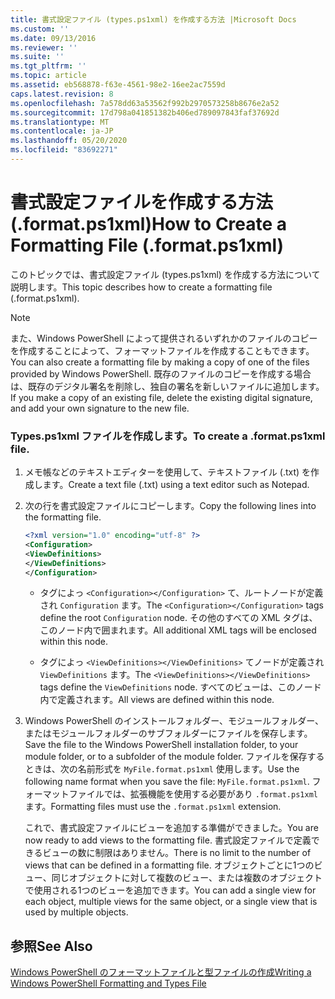 ```yaml
---
title: 書式設定ファイル (types.ps1xml) を作成する方法 |Microsoft Docs
ms.custom: ''
ms.date: 09/13/2016
ms.reviewer: ''
ms.suite: ''
ms.tgt_pltfrm: ''
ms.topic: article
ms.assetid: eb568878-f63e-4561-98e2-16ee2ac7559d
caps.latest.revision: 8
ms.openlocfilehash: 7a578dd63a53562f992b2970573258b8676e2a52
ms.sourcegitcommit: 17d798a041851382b406ed789097843faf37692d
ms.translationtype: MT
ms.contentlocale: ja-JP
ms.lasthandoff: 05/20/2020
ms.locfileid: "83692271"
---
```

# <a name="how-to-create-a-formatting-file-formatps1xml"></a><span data-ttu-id="ba59d-102">書式設定ファイルを作成する方法 (.format.ps1xml)</span><span class="sxs-lookup"><span data-stu-id="ba59d-102">How to Create a Formatting File (.format.ps1xml)</span></span>

<span data-ttu-id="ba59d-103">このトピックでは、書式設定ファイル (types.ps1xml) を作成する方法について説明します。</span><span class="sxs-lookup"><span data-stu-id="ba59d-103">This topic describes how to create a formatting file (.format.ps1xml).</span></span>

> [!NOTE]
> <span data-ttu-id="ba59d-104">また、Windows PowerShell によって提供されるいずれかのファイルのコピーを作成することによって、フォーマットファイルを作成することもできます。</span><span class="sxs-lookup"><span data-stu-id="ba59d-104">You can also create a formatting file by making a copy of one of the files provided by Windows PowerShell.</span></span> <span data-ttu-id="ba59d-105">既存のファイルのコピーを作成する場合は、既存のデジタル署名を削除し、独自の署名を新しいファイルに追加します。</span><span class="sxs-lookup"><span data-stu-id="ba59d-105">If you make a copy of an existing file, delete the existing digital signature, and add your own signature to the new file.</span></span>

### <a name="to-create-a-formatps1xml-file"></a><span data-ttu-id="ba59d-106">Types.ps1xml ファイルを作成します。</span><span class="sxs-lookup"><span data-stu-id="ba59d-106">To create a .format.ps1xml file.</span></span>

1. <span data-ttu-id="ba59d-107">メモ帳などのテキストエディターを使用して、テキストファイル (.txt) を作成します。</span><span class="sxs-lookup"><span data-stu-id="ba59d-107">Create a text file (.txt) using a text editor such as Notepad.</span></span>

2. <span data-ttu-id="ba59d-108">次の行を書式設定ファイルにコピーします。</span><span class="sxs-lookup"><span data-stu-id="ba59d-108">Copy the following lines into the formatting file.</span></span>

   ```xml
   <?xml version="1.0" encoding="utf-8" ?>
   <Configuration>
   <ViewDefinitions>
   </ViewDefinitions>
   </Configuration>
   ```

   - <span data-ttu-id="ba59d-109">タグによっ `<Configuration></Configuration>` て、ルートノードが定義され `Configuration` ます。</span><span class="sxs-lookup"><span data-stu-id="ba59d-109">The `<Configuration></Configuration>` tags define the root `Configuration` node.</span></span> <span data-ttu-id="ba59d-110">その他のすべての XML タグは、このノード内で囲まれます。</span><span class="sxs-lookup"><span data-stu-id="ba59d-110">All additional XML tags will be enclosed within this node.</span></span>

   - <span data-ttu-id="ba59d-111">タグによっ `<ViewDefinitions></ViewDefinitions>` てノードが定義され `ViewDefinitions` ます。</span><span class="sxs-lookup"><span data-stu-id="ba59d-111">The `<ViewDefinitions></ViewDefinitions>` tags define the `ViewDefinitions` node.</span></span> <span data-ttu-id="ba59d-112">すべてのビューは、このノード内で定義されます。</span><span class="sxs-lookup"><span data-stu-id="ba59d-112">All views are defined within this node.</span></span>

3. <span data-ttu-id="ba59d-113">Windows PowerShell のインストールフォルダー、モジュールフォルダー、またはモジュールフォルダーのサブフォルダーにファイルを保存します。</span><span class="sxs-lookup"><span data-stu-id="ba59d-113">Save the file to the Windows PowerShell installation folder, to your module folder, or to a subfolder of the module folder.</span></span> <span data-ttu-id="ba59d-114">ファイルを保存するときは、次の名前形式を `MyFile.format.ps1xml` 使用します。</span><span class="sxs-lookup"><span data-stu-id="ba59d-114">Use the following name format when you save the file:  `MyFile.format.ps1xml`.</span></span> <span data-ttu-id="ba59d-115">フォーマットファイルでは、拡張機能を使用する必要があり `.format.ps1xml` ます。</span><span class="sxs-lookup"><span data-stu-id="ba59d-115">Formatting files must use the `.format.ps1xml` extension.</span></span>

   <span data-ttu-id="ba59d-116">これで、書式設定ファイルにビューを追加する準備ができました。</span><span class="sxs-lookup"><span data-stu-id="ba59d-116">You are now ready to add views to the formatting file.</span></span> <span data-ttu-id="ba59d-117">書式設定ファイルで定義できるビューの数に制限はありません。</span><span class="sxs-lookup"><span data-stu-id="ba59d-117">There is no limit to the number of views that can be defined in a formatting file.</span></span> <span data-ttu-id="ba59d-118">オブジェクトごとに1つのビュー、同じオブジェクトに対して複数のビュー、または複数のオブジェクトで使用される1つのビューを追加できます。</span><span class="sxs-lookup"><span data-stu-id="ba59d-118">You can add a single view for each object, multiple views for the same object, or a single view that is used by multiple objects.</span></span>

## <a name="see-also"></a><span data-ttu-id="ba59d-119">参照</span><span class="sxs-lookup"><span data-stu-id="ba59d-119">See Also</span></span>

[<span data-ttu-id="ba59d-120">Windows PowerShell のフォーマットファイルと型ファイルの作成</span><span class="sxs-lookup"><span data-stu-id="ba59d-120">Writing a Windows PowerShell Formatting and Types File</span></span>](./writing-a-powershell-formatting-file.md)
